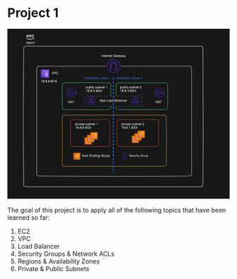 # Project 1

<img src="../img/project-1.png" alt="Project 1 Diagram" width="800"/>

The goal of this project is to apply all of the following topics that have been learned so far:

1. EC2 
2. VPC
3. Load Balancer
4. Security Groups & Network ACLs
5. Regions & Availability Zones
6. Private & Public Subnets
